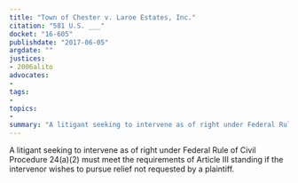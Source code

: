```yaml
---
title: "Town of Chester v. Laroe Estates, Inc."
citation: "581 U.S. ___"
docket: "16-605"
publishdate: "2017-06-05"
argdate: ""
justices:
- 2006alito
advocates:
- 
tags:
- 
topics:
- 
summary: "A litigant seeking to intervene as of right under Federal Rule of Civil Procedure 24(a)(2) must meet the requirements of Article III standing if the intervenor wishes to pursue relief not requested by a plaintiff."
---
```

A litigant seeking to intervene as of right under Federal Rule of Civil Procedure 24(a)(2) must meet the requirements of Article III standing if the intervenor wishes to pursue relief not requested by a plaintiff.


